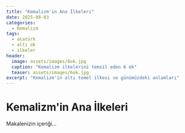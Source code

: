 ```yaml
---
title: "Kemalizm'in Ana İlkeleri"
date: 2025-08-03
categories:
  - Kemalizm
tags:
  - atatürk
  - altı ok
  - ilkeler
header:
  image: assets/images/6ok.jpg
  caption: "Kemalizm ilkelerini temsil eden 6 ok"
  teaser: assets/images/6ok.jpg
excerpt: "Kemalizm'in altı temel ilkesi ve günümüzdeki anlamları"
---
```


# Kemalizm'in Ana İlkeleri

Makalenizin içeriği...
